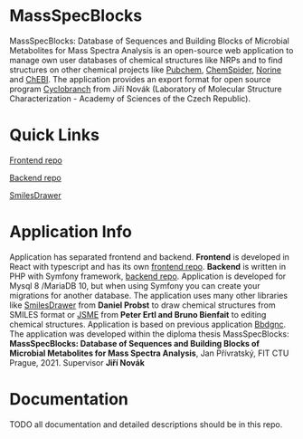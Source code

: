 # MassSpecBlocks
MassSpecBlocks: Database of Sequences and Building Blocks of Microbial Metabolites for Mass Spectra Analysis is an open-source web application to manage own user databases of chemical structures like NRPs and to find structures on other chemical projects like [Pubchem](https://pubchem.ncbi.nlm.nih.gov), [ChemSpider](http://www.chemspider.com), [Norine](https://bioinfo.lifl.fr/norine/) and [ChEBI](https://www.ebi.ac.uk/chebi/downloadsForward.do). The application provides an export format for open source program [Cyclobranch](https://ms.biomed.cas.cz/cyclobranch/docs/html/) from Jiří Novák (Laboratory of Molecular Structure Characterization - Academy of Sciences of the Czech Republic).

# Quick Links

[Frontend repo](https://github.com/privrja/thesis-frontend-react)

[Backend repo](https://github.com/privrja/thesis)

[SmilesDrawer](https://github.com/privrja/smilesDrawer)

# Application Info
Application has separated frontend and backend. **Frontend** is developed in React with typescript and has its own [frontend repo](https://github.com/privrja/thesis-frontend-react). **Backend** is written in PHP with Symfony framework, [backend repo](https://github.com/privrja/thesis). Application is developed for Mysql 8 /MariaDB 10, but when using Symfony you can create your migrations for another database. The application uses many other libraries like [SmilesDrawer](https://github.com/privrja/smilesDrawer) from **Daniel Probst** to draw chemical structures from SMILES format or [JSME](https://jsme-editor.github.io) from **Peter Ertl and Bruno Bienfait** to editing chemical structures. Application is based on previous application [Bbdgnc](https://github.com/privrja/bbdgnc). The application was developed within the diploma thesis MassSpecBlocks: **MassSpecBlocks: Database of Sequences and Building Blocks of Microbial Metabolites for Mass Spectra Analysis**, Jan Přívratský, FIT CTU Prague, 2021. Supervisor **Jiří Novák**

# Documentation
TODO all documentation and detailed descriptions should be in this repo.
